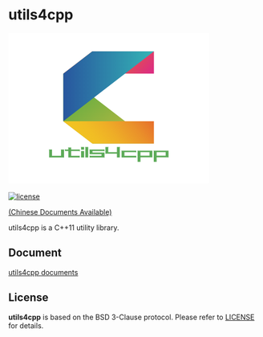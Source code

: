 # utils4cpp

![avatar](./doc/logo/utils4cpp.png)

[![license](https://img.shields.io/badge/license-BSD%203--Clause-blue)](LICENSE)

[(Chinese Documents Available)](README.md)

utils4cpp is a C++11 utility library.

## Document

[utils4cpp documents](https://shaoguangwu.github.io/utils4cpp/doc/html/index.html)

## License

**utils4cpp** is based on the BSD 3-Clause protocol. Please refer to [LICENSE](LICENSE) for details.
